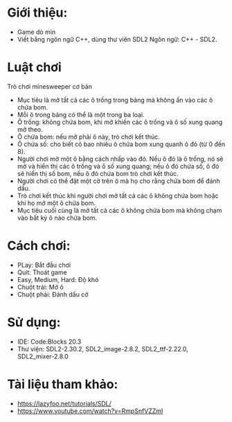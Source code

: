 # Giới thiệu:
- Game dò mìn
- Viết bằng ngôn ngữ C++, dùng thư viên SDL2
  Ngôn ngữ: C++ - SDL2.
# Luật chơi
Trò chơi minesweeper cơ bản 
- Mục tiêu là mở tất cả các ô trống trong bảng mà không ấn vào các ô chứa bom.
- Mỗi ô trong bảng có thể là một trong ba loại.
-  Ô trống: không chứa bom, khi mở khiến các ô trống và ô số xung quang mở theo.
-  Ô chứa bom: nếu mở phải ô này, trò chơi kết thúc.
-  Ô chứa số: cho biết có bao nhiêu ô chứa bom xung quanh ô đó (từ 0 đến 8).
-  Người chơi mở một ô bằng cách nhấp vào đó. Nếu ô đó là ô trống, nó sẽ mở và hiển thị các ô trống và ô số xung quang; nếu ô đó chứa số, ô đó sẽ hiển thị số bom, nếu ô đó chứa bom trò chơi kết thúc.
-  Người chơi có thể đặt một cờ trên ô mà họ cho rằng chứa bom để đánh dấu.
-  Trò chơi kết thúc khi người chơi mở tất cả các ô không chứa bom hoặc khi họ mở một ô chứa bom.
-   Mục tiêu cuối cùng là mở tất cả các ô không chứa bom mà không chạm vào bất kỳ ô nào chứa bom.
# Cách chơi:
- PLay: Bắt đầu chơi
- Quit: Thoát game
- Easy, Medium, Hard: Độ khó
- Chuột trái: Mở ô
- Chuột phải: Đánh dấu cờ
# Sử dụng: 
- IDE: Code:Blocks 20.3
- Thư viện: SDL2-2.30.2, SDL2_image-2.8.2, SDL2_ttf-2.22.0, SDL2_mixer-2.8.0
# Tài liệu tham khảo:
- https://lazyfoo.net/tutorials/SDL/
- https://www.youtube.com/watch?v=RmpSnfVZZmI





